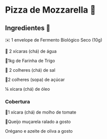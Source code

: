 # Pizza de Mozzarella :pizza:

##   Ingredientes :notebook:

:envelope: 1 envelope de Fermento Biológico Seco (10g)

 :potable_water: 2 xícaras (chá) de água 

:bread:1kg de Farinha de Trigo 

:spoon: 2 colheres (chá) de sal

:spoon:2 colheres (sopa) de açúcar

¼ xícara (chá) de óleo



### Cobertura

:tomato:1 xícara (chá) de molho de tomate

:cheese:Queijo muçarela ralado a gosto

Orégano e azeite de oliva a gosto 





